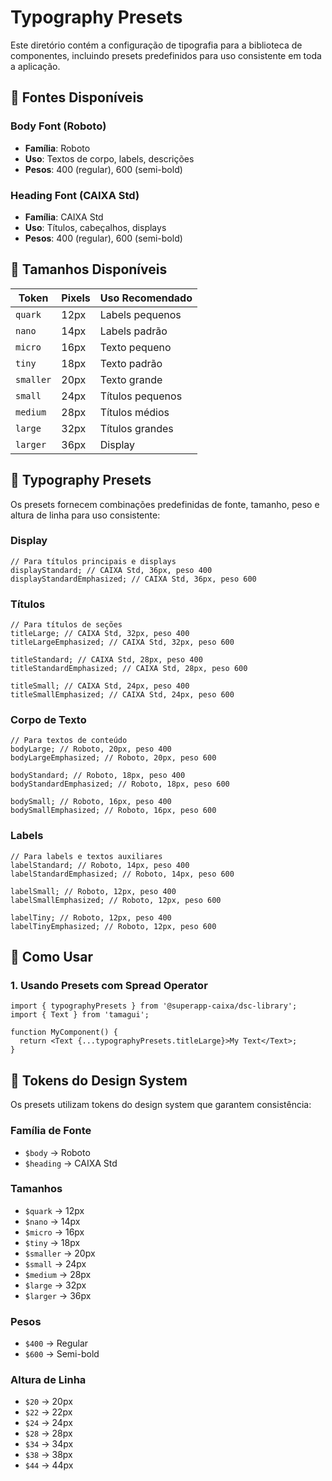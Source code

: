 # Typography Presets

Este diretório contém a configuração de tipografia para a biblioteca de componentes, incluindo presets predefinidos para uso consistente em toda a aplicação.

## 🎨 Fontes Disponíveis

### Body Font (Roboto)

- **Família**: Roboto
- **Uso**: Textos de corpo, labels, descrições
- **Pesos**: 400 (regular), 600 (semi-bold)

### Heading Font (CAIXA Std)

- **Família**: CAIXA Std
- **Uso**: Títulos, cabeçalhos, displays
- **Pesos**: 400 (regular), 600 (semi-bold)

## 📏 Tamanhos Disponíveis

| Token     | Pixels | Uso Recomendado  |
| --------- | ------ | ---------------- |
| `quark`   | 12px   | Labels pequenos  |
| `nano`    | 14px   | Labels padrão    |
| `micro`   | 16px   | Texto pequeno    |
| `tiny`    | 18px   | Texto padrão     |
| `smaller` | 20px   | Texto grande     |
| `small`   | 24px   | Títulos pequenos |
| `medium`  | 28px   | Títulos médios   |
| `large`   | 32px   | Títulos grandes  |
| `larger`  | 36px   | Display          |

## 🎯 Typography Presets

Os presets fornecem combinações predefinidas de fonte, tamanho, peso e altura de linha para uso consistente:

### Display

```tsx
// Para títulos principais e displays
displayStandard; // CAIXA Std, 36px, peso 400
displayStandardEmphasized; // CAIXA Std, 36px, peso 600
```

### Títulos

```tsx
// Para títulos de seções
titleLarge; // CAIXA Std, 32px, peso 400
titleLargeEmphasized; // CAIXA Std, 32px, peso 600

titleStandard; // CAIXA Std, 28px, peso 400
titleStandardEmphasized; // CAIXA Std, 28px, peso 600

titleSmall; // CAIXA Std, 24px, peso 400
titleSmallEmphasized; // CAIXA Std, 24px, peso 600
```

### Corpo de Texto

```tsx
// Para textos de conteúdo
bodyLarge; // Roboto, 20px, peso 400
bodyLargeEmphasized; // Roboto, 20px, peso 600

bodyStandard; // Roboto, 18px, peso 400
bodyStandardEmphasized; // Roboto, 18px, peso 600

bodySmall; // Roboto, 16px, peso 400
bodySmallEmphasized; // Roboto, 16px, peso 600
```

### Labels

```tsx
// Para labels e textos auxiliares
labelStandard; // Roboto, 14px, peso 400
labelStandardEmphasized; // Roboto, 14px, peso 600

labelSmall; // Roboto, 12px, peso 400
labelSmallEmphasized; // Roboto, 12px, peso 600

labelTiny; // Roboto, 12px, peso 400
labelTinyEmphasized; // Roboto, 12px, peso 600
```

## 🚀 Como Usar

### 1. Usando Presets com Spread Operator

```tsx
import { typographyPresets } from '@superapp-caixa/dsc-library';
import { Text } from 'tamagui';

function MyComponent() {
  return <Text {...typographyPresets.titleLarge}>My Text</Text>;
}
```

## 🎨 Tokens do Design System

Os presets utilizam tokens do design system que garantem consistência:

### Família de Fonte

- `$body` → Roboto
- `$heading` → CAIXA Std

### Tamanhos

- `$quark` → 12px
- `$nano` → 14px
- `$micro` → 16px
- `$tiny` → 18px
- `$smaller` → 20px
- `$small` → 24px
- `$medium` → 28px
- `$large` → 32px
- `$larger` → 36px

### Pesos

- `$400` → Regular
- `$600` → Semi-bold

### Altura de Linha

- `$20` → 20px
- `$22` → 22px
- `$24` → 24px
- `$28` → 28px
- `$34` → 34px
- `$38` → 38px
- `$44` → 44px
